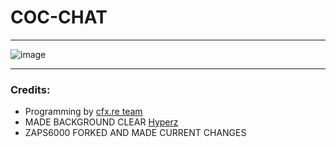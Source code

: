 # COC-CHAT

---

![image](https://github.com/City-of-Chaos/coc-chat/assets/122732007/9ce851ef-8c20-474e-980c-dff7f291aa42)

---

### Credits:
- Programming by [cfx.re team](https://fivem.net)
- MADE BACKGROUND CLEAR [Hyperz](https://hyperz.dev/github)
- ZAPS6000 FORKED AND MADE CURRENT CHANGES
